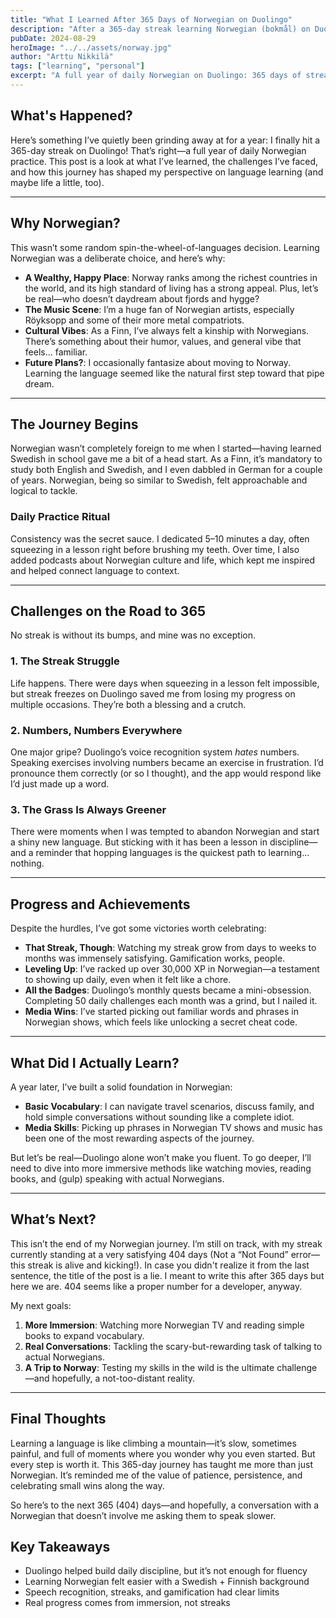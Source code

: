 ```yaml
---
title: "What I Learned After 365 Days of Norwegian on Duolingo"
description: "After a 365-day streak learning Norwegian (bokmål) on Duolingo, I share what worked, what didn’t, and whether the app can take you beyond the basics."
pubDate: 2024-08-29
heroImage: "../../assets/norway.jpg"
author: "Arttu Nikkilä"
tags: ["learning", "personal"]
excerpt: "A full year of daily Norwegian on Duolingo: 365 days of streaks, struggles, and shouting numbers at my phone while it refused to understand me. This isn’t just about learning a language; it’s about chasing dreams of fjords, Röyksopp, and maybe even a new life in Norway. Come for the insights, stay for the chaos."
---
```


## **What's Happened?**

Here’s something I’ve quietly been grinding away at for a year: I finally hit a 365-day streak on Duolingo! That’s right—a full year of daily Norwegian practice. This post is a look at what I’ve learned, the challenges I’ve faced, and how this journey has shaped my perspective on language learning (and maybe life a little, too).

---

## **Why Norwegian?**

This wasn’t some random spin-the-wheel-of-languages decision. Learning Norwegian was a deliberate choice, and here’s why:

- **A Wealthy, Happy Place**: Norway ranks among the richest countries in the world, and its high standard of living has a strong appeal. Plus, let’s be real—who doesn’t daydream about fjords and hygge?
- **The Music Scene**: I’m a huge fan of Norwegian artists, especially Röyksopp and some of their more metal compatriots.
- **Cultural Vibes**: As a Finn, I’ve always felt a kinship with Norwegians. There’s something about their humor, values, and general vibe that feels… familiar.
- **Future Plans?**: I occasionally fantasize about moving to Norway. Learning the language seemed like the natural first step toward that pipe dream.

---

## **The Journey Begins**

Norwegian wasn’t completely foreign to me when I started—having learned Swedish in school gave me a bit of a head start. As a Finn, it’s mandatory to study both English and Swedish, and I even dabbled in German for a couple of years. Norwegian, being so similar to Swedish, felt approachable and logical to tackle.

### **Daily Practice Ritual**

Consistency was the secret sauce. I dedicated 5–10 minutes a day, often squeezing in a lesson right before brushing my teeth. Over time, I also added podcasts about Norwegian culture and life, which kept me inspired and helped connect language to context.

---

## **Challenges on the Road to 365**

No streak is without its bumps, and mine was no exception.

### **1. The Streak Struggle**

Life happens. There were days when squeezing in a lesson felt impossible, but streak freezes on Duolingo saved me from losing my progress on multiple occasions. They’re both a blessing and a crutch.

### **2. Numbers, Numbers Everywhere**

One major gripe? Duolingo’s voice recognition system _hates_ numbers. Speaking exercises involving numbers became an exercise in frustration. I’d pronounce them correctly (or so I thought), and the app would respond like I’d just made up a word.

### **3. The Grass Is Always Greener**

There were moments when I was tempted to abandon Norwegian and start a shiny new language. But sticking with it has been a lesson in discipline—and a reminder that hopping languages is the quickest path to learning… nothing.

---

## **Progress and Achievements**

Despite the hurdles, I’ve got some victories worth celebrating:

- **That Streak, Though**: Watching my streak grow from days to weeks to months was immensely satisfying. Gamification works, people.
- **Leveling Up**: I’ve racked up over 30,000 XP in Norwegian—a testament to showing up daily, even when it felt like a chore.
- **All the Badges**: Duolingo’s monthly quests became a mini-obsession. Completing 50 daily challenges each month was a grind, but I nailed it.
- **Media Wins**: I’ve started picking out familiar words and phrases in Norwegian shows, which feels like unlocking a secret cheat code.

---

## **What Did I Actually Learn?**

A year later, I’ve built a solid foundation in Norwegian:

- **Basic Vocabulary**: I can navigate travel scenarios, discuss family, and hold simple conversations without sounding like a complete idiot.
- **Media Skills**: Picking up phrases in Norwegian TV shows and music has been one of the most rewarding aspects of the journey.

But let’s be real—Duolingo alone won’t make you fluent. To go deeper, I’ll need to dive into more immersive methods like watching movies, reading books, and (gulp) speaking with actual Norwegians.

---

## **What’s Next?**

This isn’t the end of my Norwegian journey. I’m still on track, with my streak currently standing at a very satisfying 404 days (Not a “Not Found” error—this streak is alive and kicking!). In case you didn't realize it from the last sentence, the title of the post is a lie. I meant to write this after 365 days but here we are. 404 seems like a proper number for a developer, anyway.

My next goals:

1. **More Immersion**: Watching more Norwegian TV and reading simple books to expand vocabulary.
2. **Real Conversations**: Tackling the scary-but-rewarding task of talking to actual Norwegians.
3. **A Trip to Norway**: Testing my skills in the wild is the ultimate challenge—and hopefully, a not-too-distant reality.

---

## **Final Thoughts**

Learning a language is like climbing a mountain—it’s slow, sometimes painful, and full of moments where you wonder why you even started. But every step is worth it. This 365-day journey has taught me more than just Norwegian. It’s reminded me of the value of patience, persistence, and celebrating small wins along the way.

So here’s to the next 365 (404) days—and hopefully, a conversation with a Norwegian that doesn’t involve me asking them to speak slower.

## Key Takeaways

- Duolingo helped build daily discipline, but it’s not enough for fluency
- Learning Norwegian felt easier with a Swedish + Finnish background
- Speech recognition, streaks, and gamification had clear limits
- Real progress comes from immersion, not streaks
